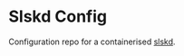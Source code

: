 Slskd Config
==========

Configuration repo for a containerised [slskd](https://github.com/slskd/slskd).
